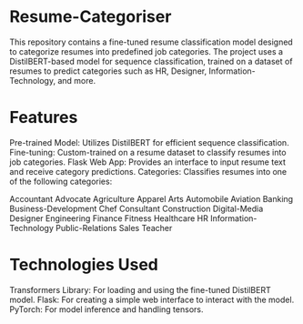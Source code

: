 # Resume-Categoriser
This repository contains a fine-tuned resume classification model designed to categorize resumes into predefined job categories. The project uses a DistilBERT-based model for sequence classification, trained on a dataset of resumes to predict categories such as HR, Designer, Information-Technology, and more.

# Features

Pre-trained Model: Utilizes DistilBERT for efficient sequence classification.
Fine-tuning: Custom-trained on a resume dataset to classify resumes into job categories.
Flask Web App: Provides an interface to input resume text and receive category predictions.
Categories: Classifies resumes into one of the following categories:

Accountant
Advocate
Agriculture
Apparel
Arts
Automobile
Aviation
Banking
Business-Development
Chef
Consultant
Construction
Digital-Media
Designer
Engineering
Finance
Fitness
Healthcare
HR
Information-Technology
Public-Relations
Sales
Teacher


# Technologies Used
Transformers Library: For loading and using the fine-tuned DistilBERT model.
Flask: For creating a simple web interface to interact with the model.
PyTorch: For model inference and handling tensors.
